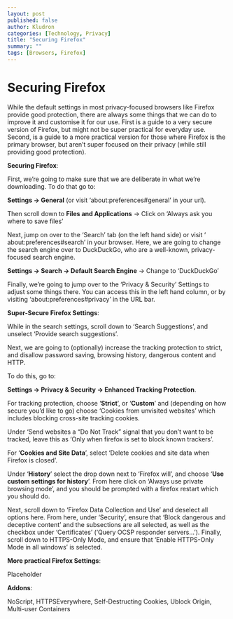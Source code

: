 ```yaml
---
layout: post
published: false
author: Kludron
categories: [Technology, Privacy]
title: "Securing Firefox"
summary: ""
tags: [Browsers, Firefox]
---
```

# Securing Firefox
While the default settings in most privacy-focused browsers like Firefox provide good protection, there are always some things that we can do to improve it and customise it for our use. First is a guide to a very secure version of Firefox, but might not be super practical for everyday use. Second, is a guide to a more practical version for those where Firefox is the primary browser, but aren’t super focused on their privacy (while still providing good protection).

**Securing Firefox**:

First, we’re going to make sure that we are deliberate in what we’re downloading. To do that go to:

**Settings → General** (or visit ‘about:preferences#general’ in your url).

Then scroll down to **Files and Applications** → Click on ‘Always ask you where to save files’

Next, jump on over to the ‘Search’ tab (on the left hand side) or visit ‘ about:preferences#search’ in your browser. Here, we are going to change the search engine over to DuckDuckGo, who are a well-known, privacy-focused search engine.

**Settings → Search → Default Search Engine** → Change to ‘DuckDuckGo’

Finally, we’re going to jump over to the ‘Privacy & Security’ Settings to adjust some things there. You can access this in the left hand column, or by visiting ‘about:preferences#privacy’ in the URL bar.

**Super-Secure Firefox Settings**:

While in the search settings, scroll down to ‘Search Suggestions’, and unselect ‘Provide search suggestions’.

Next, we are going to (optionally) increase the tracking protection to strict, and disallow password saving, browsing history, dangerous content and HTTP.

To do this, go to:

**Settings → Privacy & Security → Enhanced Tracking Protection**.

For tracking protection, choose ‘**Strict**’, or ‘**Custom**’ and (depending on how secure you’d like to go) choose ‘Cookies from unvisited websites’ which includes blocking cross-site tracking cookies.

Under ‘Send websites a “Do Not Track” signal that you don’t want to be tracked, leave this as ‘Only when firefox is set to block known trackers’.

For ‘**Cookies and Site Data**’, select ‘Delete cookies and site data when Firefox is closed’.

Under ‘**History**’ select the drop down next to ‘Firefox will’, and choose ‘**Use custom settings for history**’. From here click on ‘Always use private browsing mode’, and you should be prompted with a firefox restart which you should do.

Next, scroll down to ‘Firefox Data Collection and Use’ and deselect all options here. From here, under ‘Security’, ensure that ‘Block dangerous and deceptive content’ and the subsections are all selected, as well as the checkbox under ‘Certificates’ (‘Query OCSP responder servers…’). Finally, scroll down to HTTPS-Only Mode, and ensure that ‘Enable HTTPS-Only Mode in all windows’ is selected.

**More practical Firefox Settings**:

Placeholder

**Addons**:

NoScript, HTTPSEverywhere, Self-Destructing Cookies, Ublock Origin, Multi-user Containers
